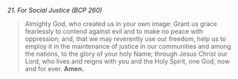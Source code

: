 _21. For Social Justice (BCP 260)_
> Almighty God, who created us in your own image: Grant us grace fearlessly to contend against evil and to make no peace with oppression; and, that we may reverently use our freedom, help us to employ it in the maintenance of justice in our communities and among the nations, to the glory of your holy Name; through Jesus Christ our Lord, who lives and reigns with you and the Holy Spirit, one God, now and for ever. **Amen.**
